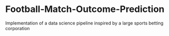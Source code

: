 # Football-Match-Outcome-Prediction
Implementation of a data science pipeline inspired by a large sports betting corporation
